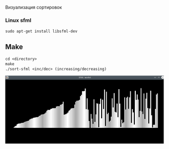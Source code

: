 Визуализация сортировок

### Linux sfml
```
sudo apt-get install libsfml-dev
```
## Make
```
cd <directory>
make
./sort-sfml <inc/dec> (increasing/decreasing)
```
![image info](./merge.JPG)